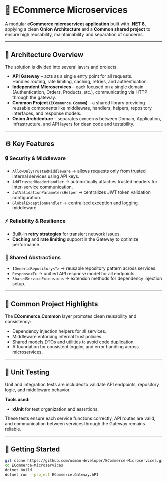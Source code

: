  
# 🛒 ECommerce Microservices

A modular **eCommerce microservices application** built with **.NET 8**, applying a clean **Onion Architecture** and a **Common shared project** to ensure high reusability, maintainability, and separation of concerns.

---

## 🧩 Architecture Overview

The solution is divided into several layers and projects:

- **API Gateway** – acts as a single entry point for all requests.  
  Handles routing, rate limiting, caching, retries, and authentication.
- **Independent Microservices** – each focused on a single domain (Authentication, Orders, Products, etc.), communicating via HTTP through the gateway.
- **Common Project (`ECommerce.Common`)** – a shared library providing reusable components like middleware, handlers, helpers, repository interfaces, and response models.
- **Onion Architecture** – separates concerns between Domain, Application, Infrastructure, and API layers for clean code and testability.

---

## ⚙️ Key Features

### 🔒 Security & Middleware
- `AllowOnlyTrustedMiddleware` → allows requests only from trusted internal services using API keys.
- `AddTrustedHeaderHandler` → automatically attaches trusted headers for inter-service communication.
- `JwtValidationParametersHelper` → centralizes JWT token validation configuration.
- `GlobalExceptionHandler` → centralized exception and logging middleware.
  
### ⚡ Reliability & Resilience
- Built-in **retry strategies** for transient network issues.  
- **Caching** and **rate limiting** support in the Gateway to optimize performance.

### 🧱 Shared Abstractions
- `IGenericRepository<T>` → reusable repository pattern across services.  
- `Response<T>` → unified API response model for all endpoints.  
- `SharedServiceExtensions` → extension methods for dependency injection setup.  


---

## 🧠 Common Project Highlights

The **ECommerce.Common** layer promotes clean reusability and consistency:
- Dependency injection helpers for all services.
- Middleware enforcing internal trust policies.
- Shared models,DTOs and utilities to avoid code duplication.
- A foundation for consistent logging and error handling across microservices.

---

## 🧪 Unit Testing

Unit and integration tests are included to validate API endpoints, repository logic, and middleware behavior.

**Tools used:**
- **xUnit** for test organization and assertions.  

These tests ensure each service functions correctly, API routes are valid, and communication between services through the Gateway remains reliable.

---

## 🚀 Getting Started

```bash
git clone https://github.com/osman-developer/ECommerce-Microservices.git
cd ECommerce-Microservices
dotnet build
dotnet run --project ECommerce.Gateway.API
